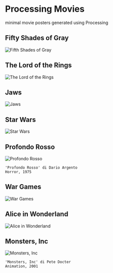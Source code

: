 # Processing Movies
minimal movie posters generated using Processing

## Fifty Shades of Gray
![Fifth Shades of Gray](https://raw.githubusercontent.com/mad4j/processing-movies/master/fifty_shades_of_grey/fifty-shades-of-grey.png)

## The Lord of the Rings
![The Lord of the Rings](https://raw.githubusercontent.com/mad4j/processing-movies/master/the_lord_of_the_rings/the-lord-of-the-rings.png)

## Jaws
![Jaws](https://raw.githubusercontent.com/mad4j/processing-movies/master/jaws/jaws.png)

## Star Wars
![Star Wars](https://raw.githubusercontent.com/mad4j/processing-movies/master/star_wars/star-wars.png)

## Profondo Rosso
![Profondo Rosso](https://raw.githubusercontent.com/mad4j/processing-movies/master/profondo_rosso/profondo-rosso.png)
```
'Profondo Rosso' di Dario Argento
Horror, 1975
```
## War Games
![War Games](https://raw.githubusercontent.com/mad4j/processing-movies/master/war_games/war-games.png)

## Alice in Wonderland
![Alice in Wonderland](https://raw.githubusercontent.com/mad4j/processing-movies/master/alice_in_wonderland/alice-in-wonderland.png)

## Monsters, Inc
![Monsters, Inc](https://raw.githubusercontent.com/mad4j/processing-movies/master/monsters_inc/monsters-inc.png)
```
'Monsters, Inc' di Pete Docter
Animation, 2001
```
